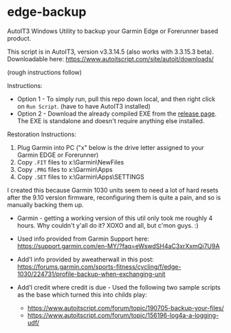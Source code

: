 # edge-backup

AutoIT3 Windows Utility to backup your Garmin Edge or Forerunner based product.

This script is in AutoIT3, version v3.3.14.5 (also works with 3.3.15.3 beta).  Downloadable here:  <https://www.autoitscript.com/site/autoit/downloads/>

(rough instructions follow)

Instructions:

* Option 1 - To simply run, pull this repo down local, and then right click on `Run Script`.  (have to have AutoIT3 installed)
* Option 2 - Download the already compiled EXE from the [release page](https://github.com/admiraljkb/edge-backup/releases).  The EXE is standalone and doesn't require anything else installed.

Restoration Instructions:
1. Plug Garmin into PC  ("x" below is the drive letter assigned to your Garmin EDGE or Forerunner)
1. Copy `.FIT` files to x:\Garmin\NewFiles
1. Copy `.PRG` files to x:\Garmin\Apps
1. Copy `.SET` files to x:\Garmin\Apps\SETTINGS

I created this because Garmin 1030 units seem to need a lot of hard resets after the 9.10 version firmware, reconfiguring them is quite a pain, and so is manually backing them up.

* Garmin - getting a working version of this util only took me roughly 4 hours.  Why couldn't y'all do it?  XOXO and all, but c'mon guys.  :)
* Used info provided from Garmin Support here: <https://support.garmin.com/en-MY/?faq=eWswdSH4aC3xrXxmQj7U9A>
* Add'l info provided by aweatherwall in this post: <https://forums.garmin.com/sports-fitness/cycling/f/edge-1030/224731/profile-backup-when-exchanging-unit> 

* Add'l credit where credit is due - Used the following two sample scripts as the base which turned this into childs play:

  * <https://www.autoitscript.com/forum/topic/190705-backup-your-files/>
  * <https://www.autoitscript.com/forum/topic/156196-log4a-a-logging-udf/>
